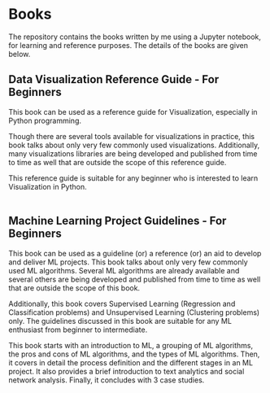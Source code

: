 # Books

The repository contains the books written by me using a Jupyter notebook, for learning and reference purposes. The details of the books are given below.

## Data Visualization Reference Guide - For Beginners
This book can be used as a reference guide for Visualization, especially in Python programming.

Though there are several tools available for visualizations in practice, this book talks about only very few commonly used visualizations. Additionally, many visualizations libraries are being developed and published from time to time as well that are outside the scope of this reference guide.

This reference guide is suitable for any beginner who is interested to learn Visualization in Python.
<br><br>


## Machine Learning Project Guidelines - For Beginners
This book can be used as a guideline (or) a reference (or) an aid to develop and deliver ML projects. 
This book talks about only very few commonly used ML algorithms. Several ML algorithms are already available and several others are being developed and published from time to time as well that are outside the scope of this book. 

Additionally, this book covers Supervised Learning (Regression and Classification problems) and Unsupervised Learning (Clustering problems) only. The guidelines discussed in this book are suitable for any ML enthusiast from beginner to intermediate. 

This book starts with an introduction to ML, a grouping of ML algorithms, the pros and cons of ML algorithms, and the types of ML algorithms. Then, it covers in detail the process definition and the different stages in an ML project. It also provides a brief introduction to text analytics and social network analysis. Finally, it concludes with 3 case studies.
